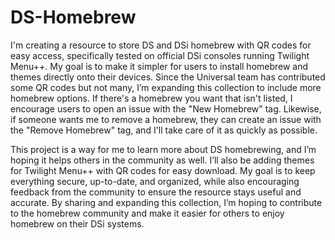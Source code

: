 # DS-Homebrew

I'm creating a resource to store DS and DSi homebrew with QR codes for easy access, specifically tested on official DSi consoles running Twilight Menu++. My goal is to make it simpler for users to install homebrew and themes
directly onto their devices. Since the Universal team has contributed some QR codes but not many, I’m expanding this collection to include more homebrew options. If there's a homebrew you want that isn't listed, I encourage
users to open an issue with the "New Homebrew" tag. Likewise, if someone wants me to remove a homebrew, they can create an issue with the "Remove Homebrew" tag, and I'll take care of it as quickly as possible.

This project is a way for me to learn more about DS homebrewing, and I’m hoping it helps others in the community as well. I’ll also be adding themes for Twilight Menu++ with QR codes for easy download. My goal is to keep everything secure, up-to-date, and organized, while also encouraging feedback from the community to ensure the resource stays useful and accurate. By sharing and expanding this collection, I’m hoping to contribute to the homebrew community and make it easier for others to enjoy homebrew on their DSi systems.
